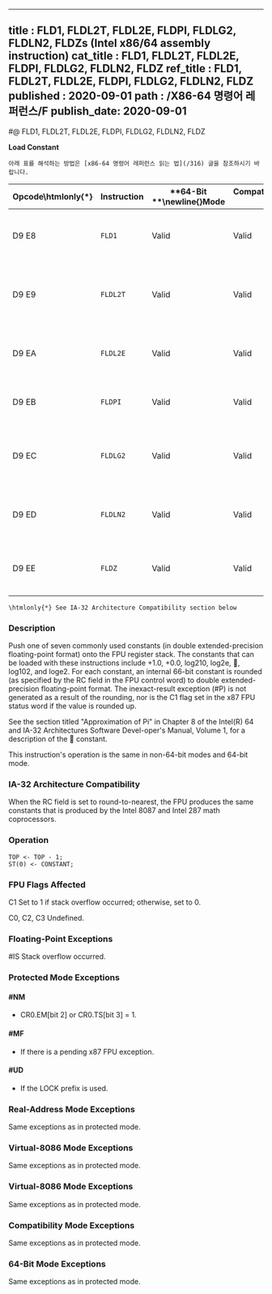 ----------------------------
title : FLD1, FLDL2T, FLDL2E, FLDPI, FLDLG2, FLDLN2, FLDZs (Intel x86/64 assembly instruction)
cat_title : FLD1, FLDL2T, FLDL2E, FLDPI, FLDLG2, FLDLN2, FLDZ
ref_title : FLD1, FLDL2T, FLDL2E, FLDPI, FLDLG2, FLDLN2, FLDZ
published : 2020-09-01
path : /X86-64 명령어 레퍼런스/F
publish_date: 2020-09-01
----------------------------


#@ FLD1, FLDL2T, FLDL2E, FLDPI, FLDLG2, FLDLN2, FLDZ

**Load Constant**

```lec-info
아래 표를 해석하는 방법은 [x86-64 명령어 레퍼런스 읽는 법](/316) 글을 참조하시기 바랍니다.
```

|**Opcode\htmlonly{*}**|**Instruction**|**64-Bit **\newline{}**Mode**|**Compat/**\newline{}**Leg Mode**|**Description**|
|----------------------|---------------|-----------------------------|---------------------------------|---------------|
|D9 E8|`FLD1` |Valid|Valid|Push +1.0 onto the FPU register stack.|
|D9 E9|`FLDL2T` |Valid|Valid|Push log210 onto the FPU register stack.|
|D9 EA|`FLDL2E` |Valid|Valid|Push log2e onto the FPU register stack.|
|D9 EB|`FLDPI` |Valid|Valid|Push  onto the FPU register stack.|
|D9 EC|`FLDLG2` |Valid|Valid|Push log102 onto the FPU register stack.|
|D9 ED|`FLDLN2` |Valid|Valid|Push loge2 onto the FPU register stack.|
|D9 EE|`FLDZ` |Valid|Valid|Push +0.0 onto the FPU register stack.|

```note
\htmlonly{*} See IA-32 Architecture Compatibility section below
```
### Description


Push one of seven commonly used constants (in double extended-precision floating-point format) onto the FPU register stack. The constants that can be loaded with these instructions include +1.0, +0.0, log210, log2e, , log102, and loge2. For each constant, an internal 66-bit constant is rounded (as specified by the RC field in the FPU control word) to double extended-precision floating-point format. The inexact-result exception (#P) is not generated as a result of the rounding, nor is the C1 flag set in the x87 FPU status word if the value is rounded up. 

See the section titled "Approximation of Pi" in Chapter 8 of the Intel(R) 64 and IA-32 Architectures Software Devel-oper's Manual, Volume 1, for a description of the  constant.

This instruction's operation is the same in non-64-bit modes and 64-bit mode.

### IA-32 Architecture Compatibility


When the RC field is set to round-to-nearest, the FPU produces the same constants that is produced by the Intel 8087 and Intel 287 math coprocessors.


### Operation

```info-verb
TOP <- TOP - 1;
ST(0) <- CONSTANT;
```
### FPU Flags Affected


C1 Set to 1 if stack overflow occurred; otherwise, set to 0.

C0, C2, C3  Undefined.

### Floating-Point Exceptions


#IS Stack overflow occurred.


### Protected Mode Exceptions

#### #NM
* CR0.EM[bit 2] or CR0.TS[bit 3] = 1.

#### #MF
* If there is a pending x87 FPU exception.

#### #UD
* If the LOCK prefix is used.

### Real-Address Mode Exceptions



Same exceptions as in protected mode.


### Virtual-8086 Mode Exceptions



Same exceptions as in protected mode.


### Virtual-8086 Mode Exceptions



Same exceptions as in protected mode.


### Compatibility Mode Exceptions



Same exceptions as in protected mode.


### 64-Bit Mode Exceptions



Same exceptions as in protected mode.

